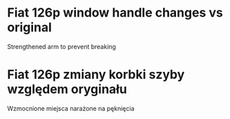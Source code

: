 # Fiat 126p window handle changes vs original
Strengthened arm to prevent breaking

# Fiat 126p zmiany korbki szyby względem oryginału
Wzmocnione miejsca narażone na pęknięcia
